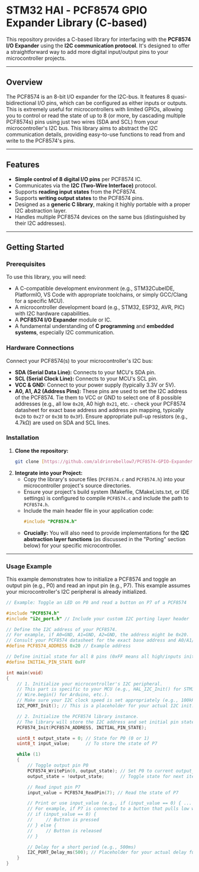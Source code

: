 # STM32 HAl - PCF8574 GPIO Expander Library (C-based)

This repository provides a C-based library for interfacing with the **PCF8574 I/O Expander** using the **I2C communication protocol**. It's designed to offer a straightforward way to add more digital input/output pins to your microcontroller projects.

---

## Overview

The PCF8574 is an 8-bit I/O expander for the I2C-bus. It features 8 quasi-bidirectional I/O pins, which can be configured as either inputs or outputs. This is extremely useful for microcontrollers with limited GPIOs, allowing you to control or read the state of up to 8 (or more, by cascading multiple PCF8574s) pins using just two wires (SDA and SCL) from your microcontroller's I2C bus. This library aims to abstract the I2C communication details, providing easy-to-use functions to read from and write to the PCF8574's pins.

---

## Features

* **Simple control of 8 digital I/O pins** per PCF8574 IC.
* Communicates via the **I2C (Two-Wire Interface)** protocol.
* Supports **reading input states** from the PCF8574.
* Supports **writing output states** to the PCF8574 pins.
* Designed as a **generic C library**, making it highly portable with a proper I2C abstraction layer.
* Handles multiple PCF8574 devices on the same bus (distinguished by their I2C addresses).

---

## Getting Started

### Prerequisites

To use this library, you will need:

* A C-compatible development environment (e.g., STM32CubeIDE, PlatformIO, VS Code with appropriate toolchains, or simply GCC/Clang for a specific MCU).
* A microcontroller development board (e.g., STM32, ESP32, AVR, PIC) with I2C hardware capabilities.
* A **PCF8574 I/O Expander** module or IC.
* A fundamental understanding of **C programming** and **embedded systems**, especially I2C communication.

### Hardware Connections

Connect your PCF8574(s) to your microcontroller's I2C bus:

* **SDA (Serial Data Line):** Connects to your MCU's SDA pin.
* **SCL (Serial Clock Line):** Connects to your MCU's SCL pin.
* **VCC & GND:** Connect to your power supply (typically 3.3V or 5V).
* **A0, A1, A2 (Address Pins):** These pins are used to set the I2C address of the PCF8574. Tie them to VCC or GND to select one of 8 possible addresses (e.g., all low `0x20`, A0 high `0x21`, etc. - check your PCF8574 datasheet for exact base address and address pin mapping, typically `0x20` to `0x27` or `0x38` to `0x3F`). Ensure appropriate pull-up resistors (e.g., 4.7kΩ) are used on SDA and SCL lines.

### Installation

1.  **Clone the repository:**
    ```bash
    git clone [https://github.com/aldrinrebellow7/PCF8574-GPIO-Expander-library-based-on-C.git](https://github.com/aldrinrebellow7/PCF8574-GPIO-Expander-library-based-on-C.git)
    ```
2.  **Integrate into your Project:**
    * Copy the library's source files (`PCF8574.c` and `PCF8574.h`) into your microcontroller project's source directories.
    * Ensure your project's build system (Makefile, CMakeLists.txt, or IDE settings) is configured to compile `PCF8574.c` and include the path to `PCF8574.h`.
    * Include the main header file in your application code:
        ```c
        #include "PCF8574.h"
        ```
    * **Crucially:** You will also need to provide implementations for the **I2C abstraction layer functions** (as discussed in the "Porting" section below) for your specific microcontroller.

---

### Usage Example

This example demonstrates how to initialize a PCF8574 and toggle an output pin (e.g., P0) and read an input pin (e.g., P7). This example assumes your microcontroller's I2C peripheral is already initialized.

```c
// Example: Toggle an LED on P0 and read a button on P7 of a PCF8574

#include "PCF8574.h"
#include "i2c_port.h" // Include your custom I2C porting layer header

// Define the I2C address of your PCF8574.
// For example, if A0=GND, A1=GND, A2=GND, the address might be 0x20.
// Consult your PCF8574 datasheet for the exact base address and A0/A1/A2 mapping.
#define PCF8574_ADDRESS 0x20 // Example address

// Define initial state for all 8 pins (0xFF means all high/inputs initially)
#define INITIAL_PIN_STATE 0xFF

int main(void)
{
    // 1. Initialize your microcontroller's I2C peripheral.
    // This part is specific to your MCU (e.g., HAL_I2C_Init() for STM32,
    // Wire.begin() for Arduino, etc.).
    // Make sure your I2C clock speed is set appropriately (e.g., 100kHz or 400kHz).
    I2C_PORT_Init(); // This is a placeholder for your actual I2C init.

    // 2. Initialize the PCF8574 library instance.
    // The library will store the I2C address and set initial pin states.
    PCF8574_Init(PCF8574_ADDRESS, INITIAL_PIN_STATE);

    uint8_t output_state = 0; // State for P0 (0 or 1)
    uint8_t input_value;      // To store the state of P7

    while (1)
    {
        // Toggle output pin P0
        PCF8574_WritePin(0, output_state); // Set P0 to current output_state
        output_state = !output_state;      // Toggle state for next iteration

        // Read input pin P7
        input_value = PCF8574_ReadPin(7); // Read the state of P7

        // Print or use input_value (e.g., if (input_value == 0) { ... })
        // For example, if P7 is connected to a button that pulls low when pressed:
        // if (input_value == 0) {
        //     // Button is pressed
        // } else {
        //     // Button is released
        // }

        // Delay for a short period (e.g., 500ms)
        I2C_PORT_Delay_ms(500); // Placeholder for your actual delay function
    }
}
